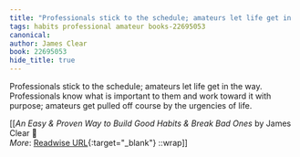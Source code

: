 ```yaml
---
title: "Professionals stick to the schedule; amateurs let life get in ..."
tags: habits professional amateur books-22695053
canonical: 
author: James Clear
book: 22695053
hide_title: true
---
```


Professionals stick to the schedule; amateurs let life get in the way. Professionals know what is important to them and work toward it with purpose; amateurs get pulled off course by the urgencies of life.


[[<cite>_An Easy & Proven Way to Build Good Habits & Break Bad Ones_</cite> by James Clear 📕<br>
_More_: [Readwise URL](https://readwise.io/open/446271378){:target="_blank"}
::wrap]]